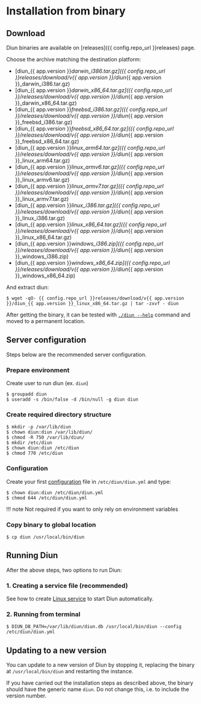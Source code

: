 # Installation from binary

## Download

Diun binaries are available on [releases]({{ config.repo_url }}releases) page.

Choose the archive matching the destination platform:

* [diun_{{ app.version }}_darwin_i386.tar.gz]({{ config.repo_url }}releases/download/v{{ app.version }}/diun_{{ app.version }}_darwin_i386.tar.gz)
* [diun_{{ app.version }}_darwin_x86_64.tar.gz]({{ config.repo_url }}/releases/download/v{{ app.version }}/diun_{{ app.version }}_darwin_x86_64.tar.gz)
* [diun_{{ app.version }}_freebsd_i386.tar.gz]({{ config.repo_url }}/releases/download/v{{ app.version }}/diun_{{ app.version }}_freebsd_i386.tar.gz)
* [diun_{{ app.version }}_freebsd_x86_64.tar.gz]({{ config.repo_url }}/releases/download/v{{ app.version }}/diun_{{ app.version }}_freebsd_x86_64.tar.gz)
* [diun_{{ app.version }}_linux_arm64.tar.gz]({{ config.repo_url }}/releases/download/v{{ app.version }}/diun_{{ app.version }}_linux_arm64.tar.gz)
* [diun_{{ app.version }}_linux_armv6.tar.gz]({{ config.repo_url }}/releases/download/v{{ app.version }}/diun_{{ app.version }}_linux_armv6.tar.gz)
* [diun_{{ app.version }}_linux_armv7.tar.gz]({{ config.repo_url }}/releases/download/v{{ app.version }}/diun_{{ app.version }}_linux_armv7.tar.gz)
* [diun_{{ app.version }}_linux_i386.tar.gz]({{ config.repo_url }}/releases/download/v{{ app.version }}/diun_{{ app.version }}_linux_i386.tar.gz)
* [diun_{{ app.version }}_linux_x86_64.tar.gz]({{ config.repo_url }}/releases/download/v{{ app.version }}/diun_{{ app.version }}_linux_x86_64.tar.gz)
* [diun_{{ app.version }}_windows_i386.zip]({{ config.repo_url }}/releases/download/v{{ app.version }}/diun_{{ app.version }}_windows_i386.zip)
* [diun_{{ app.version }}_windows_x86_64.zip]({{ config.repo_url }}/releases/download/v{{ app.version }}/diun_{{ app.version }}_windows_x86_64.zip)

And extract diun:

```shell
$ wget -qO- {{ config.repo_url }}releases/download/v{{ app.version }}/diun_{{ app.version }}_linux_x86_64.tar.gz | tar -zxvf - diun
```

After getting the binary, it can be tested with [`./diun --help`](../get-started.md#diun-cli) command and moved to a permanent location.

## Server configuration

Steps below are the recommended server configuration.

### Prepare environment

Create user to run diun (ex. `diun`)

```shell
$ groupadd diun
$ useradd -s /bin/false -d /bin/null -g diun diun
```

### Create required directory structure

```shell
$ mkdir -p /var/lib/diun
$ chown diun:diun /var/lib/diun/
$ chmod -R 750 /var/lib/diun/
$ mkdir /etc/diun
$ chown diun:diun /etc/diun
$ chmod 770 /etc/diun
```

### Configuration

Create your first [configuration](../config/index.md) file in `/etc/diun/diun.yml` and type:

```shell
$ chown diun:diun /etc/diun/diun.yml
$ chmod 644 /etc/diun/diun.yml
```

!!! note
    Not required if you want to only rely on environment variables

### Copy binary to global location

```shell
$ cp diun /usr/local/bin/diun
```

## Running Diun

After the above steps, two options to run Diun:

### 1. Creating a service file (recommended)

See how to create [Linux service](linux-service.md) to start Diun automatically.

### 2. Running from terminal

```shell
$ DIUN_DB_PATH=/var/lib/diun/diun.db /usr/local/bin/diun --config /etc/diun/diun.yml
```

## Updating to a new version

You can update to a new version of Diun by stopping it, replacing the binary at `/usr/local/bin/diun` and restarting the instance.

If you have carried out the installation steps as described above, the binary should have the generic name `diun`. Do not change this, i.e. to include the version number.
